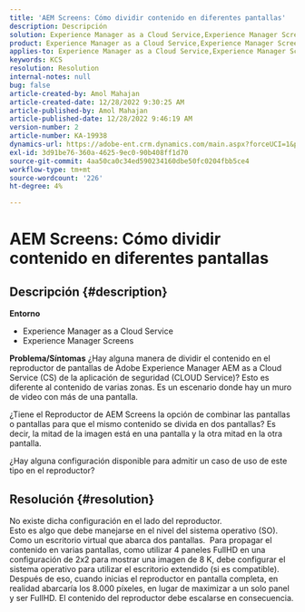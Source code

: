 ```yaml
---
title: 'AEM Screens: Cómo dividir contenido en diferentes pantallas'
description: Descripción
solution: Experience Manager as a Cloud Service,Experience Manager Screens
product: Experience Manager as a Cloud Service,Experience Manager Screens
applies-to: Experience Manager as a Cloud Service,Experience Manager Screens
keywords: KCS
resolution: Resolution
internal-notes: null
bug: false
article-created-by: Amol Mahajan
article-created-date: 12/28/2022 9:30:25 AM
article-published-by: Amol Mahajan
article-published-date: 12/28/2022 9:46:19 AM
version-number: 2
article-number: KA-19938
dynamics-url: https://adobe-ent.crm.dynamics.com/main.aspx?forceUCI=1&pagetype=entityrecord&etn=knowledgearticle&id=06a9f43e-9286-ed11-81ac-6045bd006e5a
exl-id: 3d91be76-360a-4625-9ec0-90b408ff1d70
source-git-commit: 4aa50ca0c34ed590234160dbe50fc0204fbb5ce4
workflow-type: tm+mt
source-wordcount: '226'
ht-degree: 4%

---
```


# AEM Screens: Cómo dividir contenido en diferentes pantallas

## Descripción {#description}

<b>Entorno</b>
- Experience Manager as a Cloud Service
- Experience Manager Screens



<b>Problema/Síntomas</b>
¿Hay alguna manera de dividir el contenido en el reproductor de pantallas de Adobe Experience Manager AEM as a Cloud Service (CS) de la aplicación de seguridad (CLOUD Service)? Esto es diferente al contenido de varias zonas. Es un escenario donde hay un muro de video con más de una pantalla.

¿Tiene el Reproductor de AEM Screens la opción de combinar las pantallas o pantallas para que el mismo contenido se divida en dos pantallas? Es decir, la mitad de la imagen está en una pantalla y la otra mitad en la otra pantalla.

¿Hay alguna configuración disponible para admitir un caso de uso de este tipo en el reproductor?


## Resolución {#resolution}

No existe dicha configuración en el lado del reproductor.<br>
Esto es algo que debe manejarse en el nivel del sistema operativo (SO). Como un escritorio virtual que abarca dos pantallas. 
Para propagar el contenido en varias pantallas, como utilizar 4 paneles FullHD en una configuración de 2x2 para mostrar una imagen de 8 K, debe configurar el sistema operativo para utilizar el escritorio extendido (si es compatible). Después de eso, cuando inicias el reproductor en pantalla completa, en realidad abarcaría los 8.000 píxeles, en lugar de maximizar a un solo panel y ser FullHD. El contenido del reproductor debe escalarse en consecuencia.

